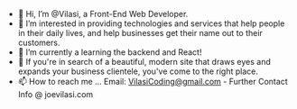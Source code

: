 - 👋 Hi, I’m @Vilasi, a Front-End Web Developer.
- 👀 I’m interested in providing technologies and services that help people in their daily lives, and help businesses get their name out to their customers. 
- 🌱 I’m currently a learning the backend and React!
- 💞️ If you're in search of a beautiful, modern site that draws eyes and expands your business clientele, you've come to the right place.
- 📫 How to reach me ... Email: VilasiCoding@gmail.com - Further Contact Info @ joevilasi.com

